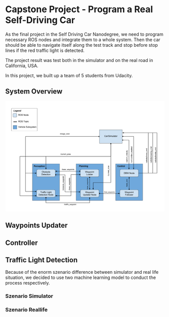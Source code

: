 # Capstone Project - Program a Real Self-Driving Car

As the final project in the Self Driving Car Nanodegree, we need to program necessary ROS nodes and integrate them to a whole system. Then the car should be able to navigate itself along the test track and stop before stop lines if the red traffic light is detected. 

The project result was test both in the simulator and on the real road in California, USA.

In this project, we built up a team of 5 students from Udacity.

## System Overview
![alt text](Documentation_Pics/final-project-ros-graph-v2.png)

## Waypoints Updater


## Controller


## Traffic Light Detection
Because of the enorm szenario difference between simulator and real life situation, we decided to use two machine learning model to conduct the process respectively.

### Szenario Simulator

### Szenario Reallife

